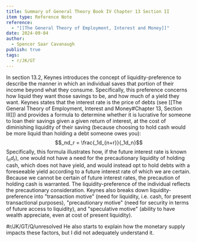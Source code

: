 ```yaml
---
title: Summary of General Theory Book IV Chapter 13 Section II
item type: Reference Note
reference:
  - "[[The General Theory of Employment, Interest and Money]]"
date: 2024-09-04
author:
  - Spencer Saar Cavanaugh
publish: true
tags:
  - r/JK/GT
---
```

In section 13.2, Keynes introduces the concept of liquidity-preference to describe the manner in which an individual saves that portion of their income beyond what they consume. Specifically, this preference concerns how liquid they want those savings to be, and how much of a yield they want. Keynes states that the interest rate is the price of debts (see [[The General Theory of Employment, Interest and Money#Chapter 13, Section III]]) and provides a formula to determine whether it is lucrative for someone to loan their savings given a given return of interest, at the cost of diminishing liquidity of their saving (because choosing to hold cash would be more liquid than holding a debt someone owes you): $$_nd_r = \frac{_1d_{n+r}}{_1d_n}$$
Specifically, this formula illustrates how, if the future interest rate is known ($_nd_r$), one would not have a need for the precautionary liquidity of holding cash, which does not have yield, and would instead opt to hold debts with a foreseeable yield according to a future interest rate of which we are certain. Because we cannot be certain of future interest rates, the precaution of holding cash is warranted. The liquidity-preference of the individual reflects the precautionary consideration. Keynes also breaks down liquidity-preference into "transaction motive" (need for liquidity, i.e. cash, for present transactional purposes), "precautionary motive" (need for security in terms of future access to liquidity), and "speculative motive" (ability to have wealth appreciate, even at cost of present liquidity). 

#r/JK/GT/Q/unresolved  He also starts to explain how the monetary supply impacts these factors, but I did not adequately understand it.